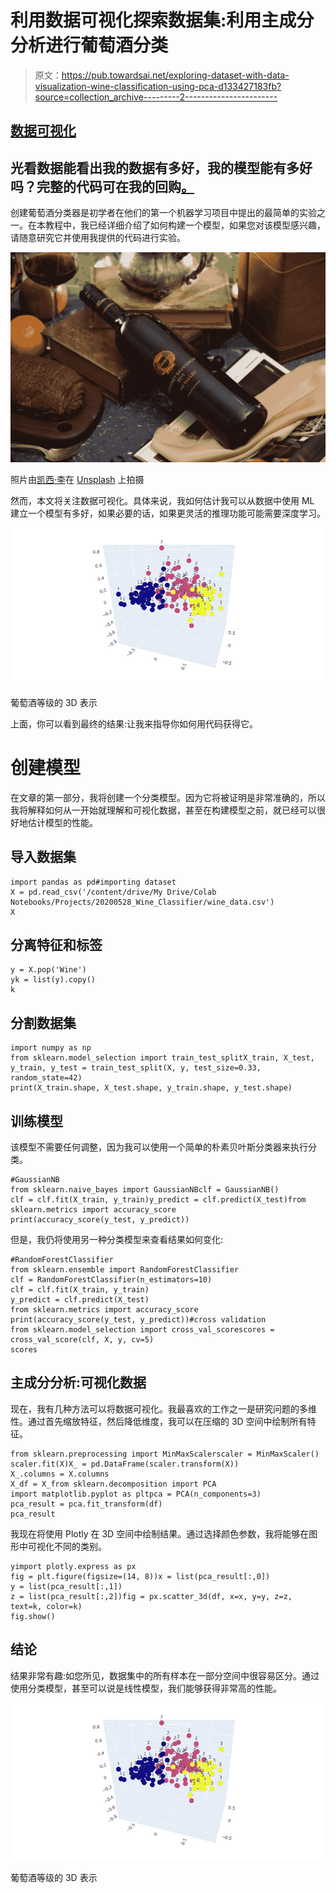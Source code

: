 # 利用数据可视化探索数据集:利用主成分分析进行葡萄酒分类

> 原文：<https://pub.towardsai.net/exploring-dataset-with-data-visualization-wine-classification-using-pca-d133427183fb?source=collection_archive---------2----------------------->

## [数据可视化](https://towardsai.net/p/category/data-visualization)

## 光看数据能看出我的数据有多好，我的模型能有多好吗？完整的代码可在我的回购[。](https://github.com/arditoibryan/Projects/tree/master/20200528_Wine_Classifier)

创建葡萄酒分类器是初学者在他们的第一个机器学习项目中提出的最简单的实验之一。在本教程中，我已经详细介绍了如何构建一个模型，如果您对该模型感兴趣，请随意研究它并使用我提供的代码进行实验。

![](img/328b59f84e6323c23204e3268a65824c.png)

照片由[凯西·李](https://unsplash.com/@kathyli0928?utm_source=medium&utm_medium=referral)在 [Unsplash](https://unsplash.com?utm_source=medium&utm_medium=referral) 上拍摄

然而，本文将关注数据可视化。具体来说，我如何估计我可以从数据中使用 ML 建立一个模型有多好，如果必要的话，如果更灵活的推理功能可能需要深度学习。

![](img/2e04f135b491a6ad10c4facae797093c.png)

葡萄酒等级的 3D 表示

上面，你可以看到最终的结果:让我来指导你如何用代码获得它。

# 创建模型

在文章的第一部分，我将创建一个分类模型。因为它将被证明是非常准确的，所以我将解释如何从一开始就理解和可视化数据，甚至在构建模型之前，就已经可以很好地估计模型的性能。

## 导入数据集

```
import pandas as pd#importing dataset
X = pd.read_csv('/content/drive/My Drive/Colab Notebooks/Projects/20200528_Wine_Classifier/wine_data.csv')
X
```

## 分离特征和标签

```
y = X.pop('Wine')
yk = list(y).copy()
k
```

## 分割数据集

```
import numpy as np
from sklearn.model_selection import train_test_splitX_train, X_test, y_train, y_test = train_test_split(X, y, test_size=0.33, random_state=42)
print(X_train.shape, X_test.shape, y_train.shape, y_test.shape)
```

## 训练模型

该模型不需要任何调整，因为我可以使用一个简单的朴素贝叶斯分类器来执行分类。

```
#GaussianNB
from sklearn.naive_bayes import GaussianNBclf = GaussianNB()
clf = clf.fit(X_train, y_train)y_predict = clf.predict(X_test)from sklearn.metrics import accuracy_score
print(accuracy_score(y_test, y_predict))
```

但是，我仍将使用另一种分类模型来查看结果如何变化:

```
#RandomForestClassifier
from sklearn.ensemble import RandomForestClassifier
clf = RandomForestClassifier(n_estimators=10)
clf = clf.fit(X_train, y_train)
y_predict = clf.predict(X_test)
from sklearn.metrics import accuracy_score
print(accuracy_score(y_test, y_predict))#cross validation
from sklearn.model_selection import cross_val_scorescores = cross_val_score(clf, X, y, cv=5)
scores
```

## 主成分分析:可视化数据

现在，我有几种方法可以将数据可视化。我最喜欢的工作之一是研究问题的多维性。通过首先缩放特征，然后降低维度，我可以在压缩的 3D 空间中绘制所有特征。

```
from sklearn.preprocessing import MinMaxScalerscaler = MinMaxScaler()
scaler.fit(X)X_ = pd.DataFrame(scaler.transform(X))
X_.columns = X.columns
X_df = X_from sklearn.decomposition import PCA
import matplotlib.pyplot as pltpca = PCA(n_components=3)
pca_result = pca.fit_transform(df)
pca_result
```

我现在将使用 Plotly 在 3D 空间中绘制结果。通过选择颜色参数，我将能够在图形中可视化不同的类别。

```
yimport plotly.express as px
fig = plt.figure(figsize=(14, 8))x = list(pca_result[:,0])
y = list(pca_result[:,1])
z = list(pca_result[:,2])fig = px.scatter_3d(df, x=x, y=y, z=z, text=k, color=k)
fig.show()
```

## 结论

结果非常有趣:如您所见，数据集中的所有样本在一部分空间中很容易区分。通过使用分类模型，甚至可以说是线性模型，我们能够获得非常高的性能。

![](img/2e04f135b491a6ad10c4facae797093c.png)

葡萄酒等级的 3D 表示